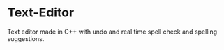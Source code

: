 # Text-Editor

Text editor made in C++ with undo and real time spell check and spelling suggestions.

